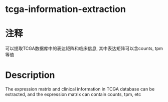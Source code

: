 # tcga-information-extraction

# 注释

可以提取TCGA数据库中的表达矩阵和临床信息, 其中表达矩阵可以含counts, tpm等值

# Description

The expression matrix and clinical information in TCGA database can be extracted, and the expression matrix can contain counts, tpm, etc
